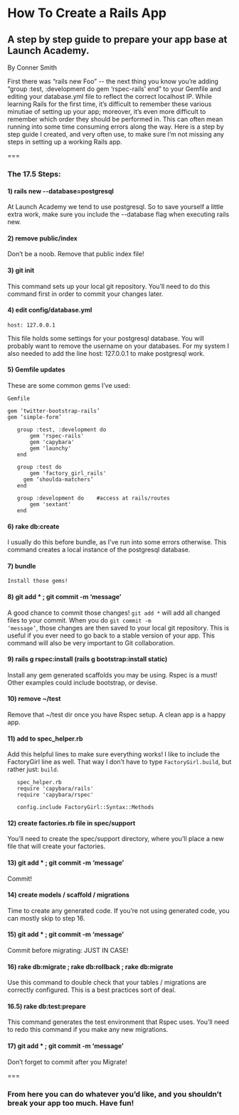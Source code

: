 # How To Create a Rails App
## A step by step guide to prepare your app base at Launch Academy.

By Conner Smith

First there was “rails new Foo” -- the next thing you know you’re adding “group :test, :development do gem ‘rspec-rails’ end” to your Gemfile and editing your database.yml file to reflect the correct localhost IP. While learning Rails for the first time, it’s difficult to remember these various minutiae of setting up your app; moreover, it’s even more difficult to remember which order they should be performed in. This can often mean running into some time consuming errors along the way. Here is a step by step guide I created, and very often use, to make sure I’m not missing any steps in setting up a working Rails app.

===

### The 17.5 Steps:

#### 1) rails new <name> --database=postgresql

At Launch Academy we tend to use postgresql. So to save yourself a little extra work, make sure you include the --database flag when executing rails new.

#### 2)  remove public/index

Don’t be a noob. Remove that public index file!

#### 3) git init

This command sets up your local git repository. You’ll need to do this command first in order to commit your changes later.

#### 4) edit config/database.yml

    host: 127.0.0.1

This file holds some settings for your postgresql database. You will probably want to remove the username on your databases. For my system I also needed to add the line host: 127.0.0.1 to make postgresql work.


#### 5) Gemfile updates

These are some common gems I’ve used:

    Gemfile
    
    gem ‘twitter-bootstrap-rails’
    gem ‘simple-form’

       group :test, :development do
           gem 'rspec-rails'
           gem 'capybara'
           gem 'launchy'
       end

       group :test do
           gem 'factory_girl_rails'
         gem ‘shoulda-matchers’
       end

       group :development do    #access at rails/routes
           gem 'sextant'
       end

       

#### 6) rake db:create

I usually do this before bundle, as I’ve run into some errors otherwise. This command creates a local instance of the postgresql database.

#### 7) bundle

    Install those gems!

#### 8) git add * ; git commit -m ‘message’

A good chance to commit those changes! <code>git add *</code> will add all changed files to your commit. When you do <code>git commit -m ‘message’</code>, those changes are then saved to your local git repository. This is useful if you ever need to go back to a stable version of your app. This command will also be very important to Git collaboration.

#### 9) rails g rspec:install (rails g bootstrap:install static)

Install any gem generated scaffolds you may be using. Rspec is a must! Other examples could include bootstrap, or devise.   

#### 10) remove ~/test

Remove that ~/test dir once you have Rspec setup. A clean app is a happy app.    

#### 11) add to spec_helper.rb

Add this helpful lines to make sure everything works! I like to include the FactoryGirl line as well. That way I don’t have to type <code>FactoryGirl.build</code>, but rather just: <code>build</code>.

       spec_helper.rb
       require 'capybara/rails'
       require 'capybara/rspec'

       config.include FactoryGirl::Syntax::Methods

#### 12) create factories.rb file in spec/support

You’ll need to create the spec/support directory, where you’ll place a new file that will create your factories.

#### 13) git add * ; git commit -m ‘message’

Commit!

#### 14) create models / scaffold / migrations

Time to create any generated code. If you’re not using generated code, you can mostly skip to step 16.

#### 15) git add * ; git commit -m ‘message’

Commit before migrating: JUST IN CASE!

#### 16) rake db:migrate ; rake db:rollback ; rake db:migrate

Use this command to double check that your tables / migrations are correctly configured. This is a best practices sort of deal.

#### 16.5) rake db:test:prepare

This command generates the test environment that Rspec uses. You’ll need to redo this command if you make any new migrations.

#### 17) git add * ; git commit -m ‘message’

Don’t forget to commit after you Migrate!

===

### From here you can do whatever you’d like, and you shouldn’t break your app too much. Have fun!



